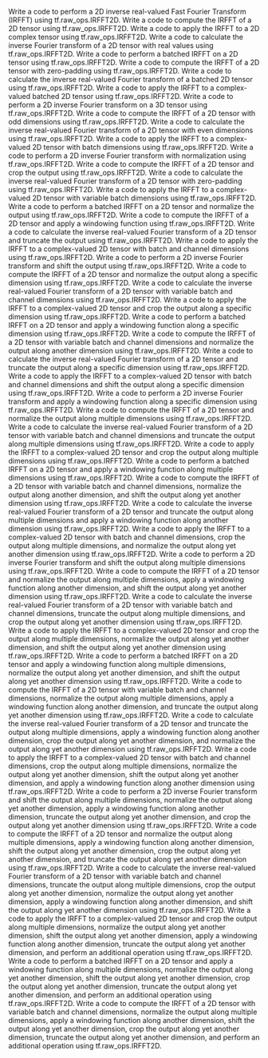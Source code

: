Write a code to perform a 2D inverse real-valued Fast Fourier Transform (IRFFT) using tf.raw_ops.IRFFT2D.
Write a code to compute the IRFFT of a 2D tensor using tf.raw_ops.IRFFT2D.
Write a code to apply the IRFFT to a 2D complex tensor using tf.raw_ops.IRFFT2D.
Write a code to calculate the inverse Fourier transform of a 2D tensor with real values using tf.raw_ops.IRFFT2D.
Write a code to perform a batched IRFFT on a 2D tensor using tf.raw_ops.IRFFT2D.
Write a code to compute the IRFFT of a 2D tensor with zero-padding using tf.raw_ops.IRFFT2D.
Write a code to calculate the inverse real-valued Fourier transform of a batched 2D tensor using tf.raw_ops.IRFFT2D.
Write a code to apply the IRFFT to a complex-valued batched 2D tensor using tf.raw_ops.IRFFT2D.
Write a code to perform a 2D inverse Fourier transform on a 3D tensor using tf.raw_ops.IRFFT2D.
Write a code to compute the IRFFT of a 2D tensor with odd dimensions using tf.raw_ops.IRFFT2D.
Write a code to calculate the inverse real-valued Fourier transform of a 2D tensor with even dimensions using tf.raw_ops.IRFFT2D.
Write a code to apply the IRFFT to a complex-valued 2D tensor with batch dimensions using tf.raw_ops.IRFFT2D.
Write a code to perform a 2D inverse Fourier transform with normalization using tf.raw_ops.IRFFT2D.
Write a code to compute the IRFFT of a 2D tensor and crop the output using tf.raw_ops.IRFFT2D.
Write a code to calculate the inverse real-valued Fourier transform of a 2D tensor with zero-padding using tf.raw_ops.IRFFT2D.
Write a code to apply the IRFFT to a complex-valued 2D tensor with variable batch dimensions using tf.raw_ops.IRFFT2D.
Write a code to perform a batched IRFFT on a 2D tensor and normalize the output using tf.raw_ops.IRFFT2D.
Write a code to compute the IRFFT of a 2D tensor and apply a windowing function using tf.raw_ops.IRFFT2D.
Write a code to calculate the inverse real-valued Fourier transform of a 2D tensor and truncate the output using tf.raw_ops.IRFFT2D.
Write a code to apply the IRFFT to a complex-valued 2D tensor with batch and channel dimensions using tf.raw_ops.IRFFT2D.
Write a code to perform a 2D inverse Fourier transform and shift the output using tf.raw_ops.IRFFT2D.
Write a code to compute the IRFFT of a 2D tensor and normalize the output along a specific dimension using tf.raw_ops.IRFFT2D.
Write a code to calculate the inverse real-valued Fourier transform of a 2D tensor with variable batch and channel dimensions using tf.raw_ops.IRFFT2D.
Write a code to apply the IRFFT to a complex-valued 2D tensor and crop the output along a specific dimension using tf.raw_ops.IRFFT2D.
Write a code to perform a batched IRFFT on a 2D tensor and apply a windowing function along a specific dimension using tf.raw_ops.IRFFT2D.
Write a code to compute the IRFFT of a 2D tensor with variable batch and channel dimensions and normalize the output along another dimension using tf.raw_ops.IRFFT2D.
Write a code to calculate the inverse real-valued Fourier transform of a 2D tensor and truncate the output along a specific dimension using tf.raw_ops.IRFFT2D.
Write a code to apply the IRFFT to a complex-valued 2D tensor with batch and channel dimensions and shift the output along a specific dimension using tf.raw_ops.IRFFT2D.
Write a code to perform a 2D inverse Fourier transform and apply a windowing function along a specific dimension using tf.raw_ops.IRFFT2D.
Write a code to compute the IRFFT of a 2D tensor and normalize the output along multiple dimensions using tf.raw_ops.IRFFT2D.
Write a code to calculate the inverse real-valued Fourier transform of a 2D tensor with variable batch and channel dimensions and truncate the output along multiple dimensions using tf.raw_ops.IRFFT2D.
Write a code to apply the IRFFT to a complex-valued 2D tensor and crop the output along multiple dimensions using tf.raw_ops.IRFFT2D.
Write a code to perform a batched IRFFT on a 2D tensor and apply a windowing function along multiple dimensions using tf.raw_ops.IRFFT2D.
Write a code to compute the IRFFT of a 2D tensor with variable batch and channel dimensions, normalize the output along another dimension, and shift the output along yet another dimension using tf.raw_ops.IRFFT2D.
Write a code to calculate the inverse real-valued Fourier transform of a 2D tensor and truncate the output along multiple dimensions and apply a windowing function along another dimension using tf.raw_ops.IRFFT2D.
Write a code to apply the IRFFT to a complex-valued 2D tensor with batch and channel dimensions, crop the output along multiple dimensions, and normalize the output along yet another dimension using tf.raw_ops.IRFFT2D.
Write a code to perform a 2D inverse Fourier transform and shift the output along multiple dimensions using tf.raw_ops.IRFFT2D.
Write a code to compute the IRFFT of a 2D tensor and normalize the output along multiple dimensions, apply a windowing function along another dimension, and shift the output along yet another dimension using tf.raw_ops.IRFFT2D.
Write a code to calculate the inverse real-valued Fourier transform of a 2D tensor with variable batch and channel dimensions, truncate the output along multiple dimensions, and crop the output along yet another dimension using tf.raw_ops.IRFFT2D.
Write a code to apply the IRFFT to a complex-valued 2D tensor and crop the output along multiple dimensions, normalize the output along yet another dimension, and shift the output along yet another dimension using tf.raw_ops.IRFFT2D.
Write a code to perform a batched IRFFT on a 2D tensor and apply a windowing function along multiple dimensions, normalize the output along yet another dimension, and shift the output along yet another dimension using tf.raw_ops.IRFFT2D.
Write a code to compute the IRFFT of a 2D tensor with variable batch and channel dimensions, normalize the output along multiple dimensions, apply a windowing function along another dimension, and truncate the output along yet another dimension using tf.raw_ops.IRFFT2D.
Write a code to calculate the inverse real-valued Fourier transform of a 2D tensor and truncate the output along multiple dimensions, apply a windowing function along another dimension, crop the output along yet another dimension, and normalize the output along yet another dimension using tf.raw_ops.IRFFT2D.
Write a code to apply the IRFFT to a complex-valued 2D tensor with batch and channel dimensions, crop the output along multiple dimensions, normalize the output along yet another dimension, shift the output along yet another dimension, and apply a windowing function along another dimension using tf.raw_ops.IRFFT2D.
Write a code to perform a 2D inverse Fourier transform and shift the output along multiple dimensions, normalize the output along yet another dimension, apply a windowing function along another dimension, truncate the output along yet another dimension, and crop the output along yet another dimension using tf.raw_ops.IRFFT2D.
Write a code to compute the IRFFT of a 2D tensor and normalize the output along multiple dimensions, apply a windowing function along another dimension, shift the output along yet another dimension, crop the output along yet another dimension, and truncate the output along yet another dimension using tf.raw_ops.IRFFT2D.
Write a code to calculate the inverse real-valued Fourier transform of a 2D tensor with variable batch and channel dimensions, truncate the output along multiple dimensions, crop the output along yet another dimension, normalize the output along yet another dimension, apply a windowing function along another dimension, and shift the output along yet another dimension using tf.raw_ops.IRFFT2D.
Write a code to apply the IRFFT to a complex-valued 2D tensor and crop the output along multiple dimensions, normalize the output along yet another dimension, shift the output along yet another dimension, apply a windowing function along another dimension, truncate the output along yet another dimension, and perform an additional operation using tf.raw_ops.IRFFT2D.
Write a code to perform a batched IRFFT on a 2D tensor and apply a windowing function along multiple dimensions, normalize the output along yet another dimension, shift the output along yet another dimension, crop the output along yet another dimension, truncate the output along yet another dimension, and perform an additional operation using tf.raw_ops.IRFFT2D.
Write a code to compute the IRFFT of a 2D tensor with variable batch and channel dimensions, normalize the output along multiple dimensions, apply a windowing function along another dimension, shift the output along yet another dimension, crop the output along yet another dimension, truncate the output along yet another dimension, and perform an additional operation using tf.raw_ops.IRFFT2D.



